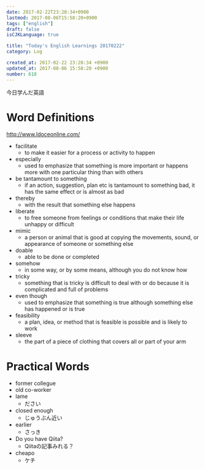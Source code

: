 ```yaml
---
date: 2017-02-22T23:28:34+0900
lastmod: 2017-08-06T15:58:20+0900
tags: ["english"]
draft: false
isCJKLanguage: true

title: "Today's English Learnings 20170222"
category: Log

created_at: 2017-02-22 23:28:34 +0900
updated_at: 2017-08-06 15:58:20 +0900
number: 618
---
```


今日学んだ英語

# Word Definitions
http://www.ldoceonline.com/

* facilitate
    * to make it easier for a process or activity to happen
* especially
    * used to emphasize that something is more important or happens more with one particular thing than with others
* be tantamount to something
    * if an action, suggestion, plan etc is tantamount to something bad, it has the same effect or is almost as bad
* thereby
    * with the result that something else happens
* liberate
    * to free someone from feelings or conditions that make their life unhappy or difficult
* mimic
    * a person or animal that is good at copying the movements, sound, or appearance of someone or something else
* doable
    * able to be done or completed
* somehow
    * in some way, or by some means, although you do not know how
* tricky
    * something that is tricky is difficult to deal with or do because it is complicated and full of problems
* even though
    * used to emphasize that something is true although something else has happened or is true
* feasibility
    * a plan, idea, or method that is feasible is possible and is likely to work
* sleeve
    * the part of a piece of clothing that covers all or part of your arm

# Practical Words
* former collegue
* old co-worker
* lame
    * ださい
* closed enough
    * じゅうぶん近い
* earlier
    * さっき
* Do you have Qiita?
    * Qiitaの記事みれる？
* cheapo
    * ケチ
